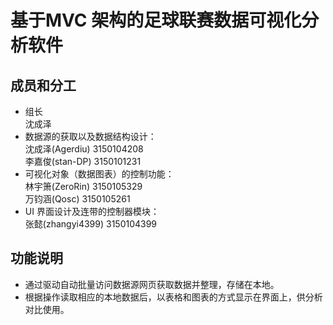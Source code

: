 # 基于MVC 架构的足球联赛数据可视化分析软件
## 成员和分工
* 组长  
沈成泽
* 数据源的获取以及数据结构设计：  
沈成泽(Agerdiu) 3150104208  
李嘉俊(stan-DP) 3150101231  
* 可视化对象（数据图表）的控制功能：  
林宇箫(ZeroRin) 3150105329  
万钧涵(Qosc) 3150105261
* UI 界面设计及连带的控制器模块：  
张懿(zhangyi4399)  3150104399  
## 功能说明
* 通过驱动自动批量访问数据源网页获取数据并整理，存储在本地。
* 根据操作读取相应的本地数据后，以表格和图表的方式显示在界面上，供分析对比使用。